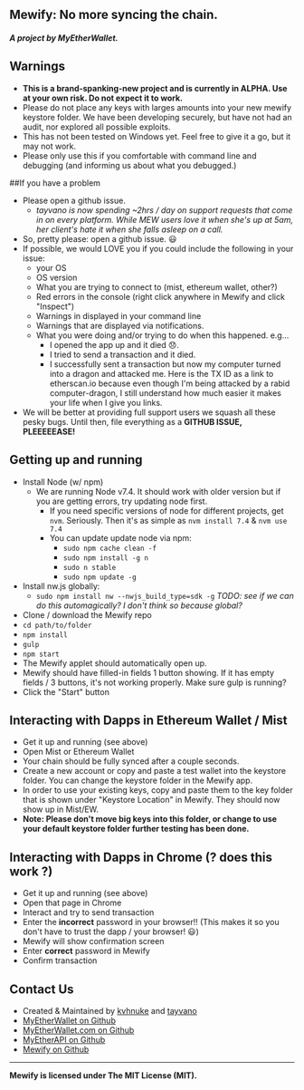 ## Mewify: No more syncing the chain.
##### A project by MyEtherWallet.



## Warnings
- **This is a brand-spanking-new project and is currently in ALPHA. Use at your own risk. Do not expect it to work.**
- Please do not place any keys with larges amounts into your new mewify keystore folder. We have been developing securely, but have not had an audit, nor explored all possible exploits.
- This has not been tested on Windows yet. Feel free to give it a go, but it may not work.
- Please only use this if you comfortable with command line and debugging (and informing us about what you debugged.)

##If you have a problem
- Please open a github issue.
    - *tayvano is now spending ~2hrs / day on support requests that come in on every platform. While MEW users love it when she's up at 5am, her client's hate it when she falls asleep on a call.*
- So, pretty please: open a github issue. 😃
- If possible, we would LOVE you if you could include the following in your issue:
    - your OS
    - OS version
    - What you are trying to connect to (mist, ethereum wallet, other?)
    - Red errors in the console (right click anywhere in Mewify and click "Inspect")
    - Warnings in displayed in your command line
    - Warnings that are displayed via notifications.
    - What you were doing and/or trying to do when this happened. e.g...
        - I opened the app up and it died 😞.
        - I tried to send a transaction and it died.
        - I successfully sent a transaction but now my computer turned into a dragon and attacked me. Here is the TX ID as a link to etherscan.io because even though I'm being attacked by a rabid computer-dragon, I still understand how much easier it makes your life when I give you links.
- We will be better at providing full support users we squash all these pesky bugs. Until then, file everything as a **GITHUB ISSUE, PLEEEEEASE!**


## Getting up and running
- Install Node (w/ npm)
    - We are running Node v7.4. It should work with older version but if you are getting errors, try updating node first.
        - If you need specific versions of node for different projects, get `nvm`. Seriously. Then it's as simple as `nvm install 7.4` & `nvm use 7.4`
        - You can update update node via npm:
            - `sudo npm cache clean -f`
            - `sudo npm install -g n`
            - `sudo n stable`
            - `sudo npm update -g`
- Install nw.js globally:
    - `sudo npm install nw --nwjs_build_type=sdk -g` *TODO: see if we can do this automagically? I don't think so because global?*
- Clone / download the Mewify repo
- `cd path/to/folder`
- `npm install`
- `gulp`
- `npm start`
- The Mewify applet should automatically open up.
- Mewify should have filled-in fields 1 button showing. If it has empty fields / 3 buttons, it's not working properly. Make sure gulp is running?
- Click the "Start" button

## Interacting with Dapps in Ethereum Wallet / Mist
- Get it up and running (see above)
- Open Mist or Ethereum Wallet
- Your chain should be fully synced after a couple seconds.
- Create a new account or copy and paste a test wallet into the keystore folder. You can change the keystore folder in the Mewify app.
- In order to use your existing keys, copy and paste them to the key folder that is shown under "Keystore Location" in Mewify. They should now show up in Mist/EW.
- **Note: Please don't move big keys into this folder, or change to use your default keystore folder further testing has been done.**


## Interacting with Dapps in Chrome (? does this work ?)
- Get it up and running (see above)
- Open that page in Chrome
- Interact and try to send transaction
- Enter the **incorrect** password in your browser!! (This makes it so you don't have to trust the dapp / your browser! 😃)
- Mewify will show confirmation screen
- Enter **correct** password in Mewify
- Confirm transaction


## Contact Us
- Created & Maintained by [kvhnuke](https://github.com/kvhnuke) and [tayvano](https://github.com/tayvano)
- [MyEtherWallet on Github](https://github.com/MyEtherWallet)
- [MyEtherWallet.com on Github](https://github.com/kvhnuke/etherwallet)
- [MyEtherAPI on Github](https://github.com/MyEtherWallet/myetherapi)
- [Mewify on Github](https://github.com/MyEtherWallet/Mewify)

---

**Mewify is licensed under The MIT License (MIT).**
